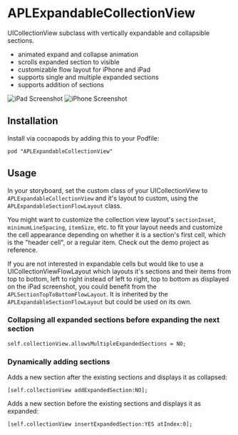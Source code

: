 APLExpandableCollectionView
=========

UICollectionView subclass with vertically expandable and collapsible sections.

* animated expand and collapse animation
* scrolls expanded section to visible
* customizable flow layout for iPhone and iPad
* supports single and multiple expanded sections
* supports addition of sections

![iPad Screenshot](screenshot-ipad-landscape.png) ![iPhone Screenshot](screenshot-iphone.png)


## Installation
Install via cocoapods by adding this to your Podfile:

	pod "APLExpandableCollectionView"

## Usage
In your storyboard, set the custom class of your UICollectionView to `APLExpandableCollectionView` and it's layout to custom, using the `APLExpandableSectionFlowLayout` class.

You might want to customize the collection view layout's `sectionInset`, `minimumLineSpacing`, `itemSize`, etc. to fit your layout needs and customize the cell appearance depending on whether it is a section's first cell, which is the "header cell", or a regular item. Check out the demo project as reference.

If you are not interested in expandable cells but would like to use a UICollectionViewFlowLayout which layouts it's sections and their items from top to bottom, left to right instead of left to right, top to bottom as displayed on the iPad screenshot, you could benefit from the `APLSectionTopToBottomFlowLayout`. It is inherited by the `APLExpandableSectionFlowLayout` but could be used on its own.

### Collapsing all expanded sections before expanding the next section

	self.collectionView.allowsMultipleExpandedSections = NO;
	
### Dynamically adding sections

Adds a new section after the existing sections and displays it as collapsed:

	[self.collectionView addExpandedSection:NO];
	
Adds a new section before the existing sections and displays it as expanded:

	[self.collectionView insertExpandedSection:YES atIndex:0];
